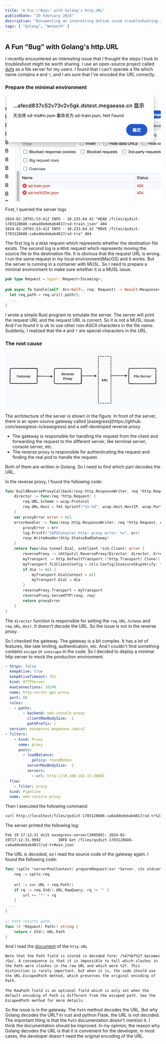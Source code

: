 ```yaml
---
title: "A Fun \"Bug\" with Golang's http.URL"
publishDate: "20 February 2024"
description: "Documenting an interesting Online issue troubleshooting journey"
tags: [ "Golang", "Network" ]
---
```


## A Fun "Bug" with Golang's http.URL

I recently encountered an interesting issue that I thought the steps I took to troubleshoot might be worth sharing. I use an open-source project
called [dufs](https://github.com/sigoden/dufs) as a file server for my users. I found that I can't operate a file which name contains `#` and `?`,
and I am sure that I've encoded the URL correctly.

### Prepare the minimal environment

![Phenomenon](./img/golang-http-url/Phenomenon.png)

First, I queried the server logs

```text
2024-02-20T01:53:41Z INFO - 10.233.64.42 "HEAD /files/qsdizt-1703128686-ca6addedebab4017/sd-train.json" 404
2024-02-20T01:53:41Z INFO - 10.233.64.42 "MOVE /files/qsdizt-1703128686-ca6addedebab4017/sd-tra" 404
```

The first log is a `HEAD` request which represents whether the destination file exists. The second log is a `MOVE` request which represents moving
the source file to the destination file. It is obvious that the request URL is wrong. I run the same request in my local environment(MacOS) and it
works. But the server is running in a container with MUSL. So I need to prepare a minimal environment to make sure whether it is a MUSL issue.

```rust
pub type Request = hyper::Request<Incoming>;

pub async fn handle(self: Arc<Self>, req: Request) -> Result<Response> {
  let req_path = req.uri().path();
  ...
}
```

I wrote a simple Rust program to simulate the server. The server will print the request URL and the request URL is correct. So it is not a MUSL
issue. And I've found it is ok to use other non-ASCII characters in the file name. Suddenly, I realized that the `#` and `?` are special
characters in the URL.

### The root cause

![architecture](./img/golang-http-url/architecture.png)

The architecture of the server is shown in the figure. In front of the server, there is an open-source gateway called [easegress](https://github.
com/easegress-io/easegress) and a self-developed reverse proxy.

* The gateway is responsible for handling the request from the client and forwarding the request to the different server, like terminal server, console
  server, etc.
* The reverse proxy is responsible for authenticating the request and finding the real pod to handle the request.

Both of them are written in Golang. So I need to find which part decodes the URL.

In the reverse proxy, I found the following code:

```go
func buildReverseProxyCallback(resp http.ResponseWriter, req *http.Request, wcap *model.WebConsoleAccessParams) tunnel.SSHTunnelCallback {
	director := func(req *http.Request) {
		req.URL.Scheme = wcap.Protocol
		req.URL.Host = fmt.Sprintf("%s:%d", wcap.Host.HostIP, wcap.Port)
	}
	var proxyError error = nil
	errorHandler := func(resp http.ResponseWriter, req *http.Request, err error) {
		proxyError = err
		log.Printf("[GPUConsole] http: proxy error: %v", err)
		resp.WriteHeader(http.StatusBadGateway)
	}
	return func(dia tunnel.Dial, sshClient *ssh.Client) error {
		reverseProxy := &httputil.ReverseProxy{Director: director, ErrorHandler: errorHandler}
		myTransport := http.DefaultTransport.(*http.Transport).Clone()
		myTransport.TLSClientConfig = &tls.Config{InsecureSkipVerify: true}
		if dia != nil {
			myTransport.DialContext = nil
			myTransport.Dial = dia
		}
		reverseProxy.Transport = myTransport
		reverseProxy.ServeHTTP(resp, req)
		return proxyError
	}
}
```

The `director` function is responsible for setting the `req.URL.Scheme` and `req.URL.Host`. It doesn't decode the URL. So the issue is not in the
reverse proxy.

So I checked the gateway. The gateway is a bit complex. It has a lot of features, like rate limiting, authentication, etc. And I couldn't find
something contains `escape` or `unescape` in the code. So I decided to deploy a minimal http server to mock the production environment.

```yaml
- https: false
  keepAlive: true
  keepAliveTimeout: 75s
  kind: HTTPServer
  maxConnections: 10240
  name: http-server-gpu-proxy
  port: 80
  rules:
    - paths:
        - backend: web-console-proxy
          clientMaxBodySize: -1
          pathPrefix: /
  version: easegress.megaease.com/v2
- filters:
    - kind: Proxy
      name: proxy
      pools:
        - loadBalance:
            policy: roundRobin
          serverMaxBodySize: -1
          servers:
            - url: http://10.108.162.15:38801
  flow:
    - filter: proxy
  kind: Pipeline
  name: web-console-proxy
```

Then I executed the following command:

```bash
curl http://localhost/files/qsdizt-1703128686-ca6addedebab4017/sd-tr%23ain.json
```

The server printed the following log:

```text
Feb 19 17:12:31 ds15 easegress-server[309509]: 2024-02-19T17:12:31.999Z        INFO Get /files/qsdizt-1703128686-ca6addedebab4017/sd-tr#ain.json
```

The URL is decoded, so I read the source code of the gateway again. I found the following code:

```go
func (spCtx *serverPoolContext) prepareRequest(svr *Server, ctx stdcontext.Context, mirror bool) error {
	req := spCtx.req

	url := svr.URL + req.Path()
	if rq := req.Std().URL.RawQuery; rq != "" {
		url += "?" + rq
	}
  ...
}

// Path returns path.
func (r *Request) Path() string {
	return r.Std().URL.Path
}
```

And I read the [document](https://pkg.go.dev/net/url#URL) of the `http.URL`

```text
Note that the Path field is stored in decoded form: /%47%6f%2f becomes /Go/. A consequence is that it is impossible to tell which slashes in the Path were slashes in the raw URL and which were %2f. This distinction is rarely important, but when it is, the code should use the URL.EscapedPath method, which preserves the original encoding of Path.

The RawPath field is an optional field which is only set when the default encoding of Path is different from the escaped path. See the EscapedPath method for more details.
```

So the issue is in the gateway. The `Path` method decodes the URL. But why Golang decodes the URL? In rust and python Flask, the URL is not
decoded. The important thing is that the `Path` documentation doesn't mention it. I think the documentation should be
improved. In my opinion, the reason why Golang decodes the URL is that it is convenient for the developer, in most cases, the developer doesn't
need the original encoding of the URL.

